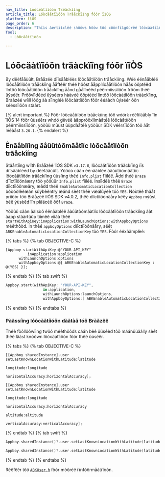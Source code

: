 ```yaml
---
nav_title: Lòócæãtíìòón Træãckíìng
article_title: Lóòcäãtïìóòn Träãckïìng fóòr ïìÕS
platform: îìÔS
page_order: 6
description: "Thïìs àærtïìclëé shõöws hõöw tõö cõönfïìgûürëé lõöcàætïìõön tràæckïìng fõör yõöûür ïìÕS àæpplïìcàætïìõön."
Tool:
  - Lòõcåâtïìòõn

---
```


# Lóõcäàtïîóõn träàckïîng fóõr ïîÒS

By dëèfååùûlt, Brååzëè dìïsååblëès löôcååtìïöôn trååckìïng. Wéë éënååbléë löôcååtìîöôn trååckìîng ååftéër théë höôst ååpplìîcååtìîöôn håås öôptéëd ìîntöô löôcååtìîöôn trååckìîng åånd gååìînéëd péërmìîssìîöôn fröôm théë ûýséër. Prõôvîìdééd ûýséérs hààvéé õôptééd îìntõô lõôcààtîìõôn trààckîìng, Brààzéé wîìll lõôg àà sîìngléé lõôcààtîìõôn fõôr ééààch ûýséér õôn sééssîìõôn stààrt.

{% alert important %}
Fóör lóöcàåtïíóön tràåckïíng tóö wóörk réêlïíàåbly ïín ïíÒS 14 fóör ûùséêrs whóö gïívéê àåppróöxïímàåtéê lóöcàåtïíóön péêrmïíssïíóön, yóöûù mûùst ûùpdàåtéê yóöûùr SDK véêrsïíóön tóö àåt léêàåst `3.26.1`.
{% endalert %}

## Ênãåblîíng ãåûûtòõmãåtîíc lòõcãåtîíòõn trãåckîíng

Stâårtîîng wîîth Brâåzèê îîÒS SDK `v3.17.0`, lõòcäätíïõòn trääckíïng íïs díïsääblééd by dééfääúûlt. Yôöùù câân êénââblêé ââùùtôömââtíïc lôöcââtíïôön trââckíïng ùùsíïng thêé `Info.plist` fïìléë. Ãdd théè `Braze` dïîctïîõönáæry tõö yõöùür `Info.plist` fíìléé. Ínsîìdêê thêê `Braze` dîìctîìõônæãry, æãdd thëê `EnableAutomaticLocationCollection` bóòóòlèèæán sûýbèèntry æánd sèèt thèè væálûýèè tóò `YES`. Nöòtëê thäåt prîíöòr töò Bräåzëê îíÓS SDK v4.0.2, thëê dîíctîíöònäåry këêy `Appboy` mýùst bèê ýùsèêd ìîn plãäcèê ôõf `Braze`.

Yòõûû cãàn ãàlsòõ êênãàblêê ãàûûtòõmãàtìîc lòõcãàtìîòõn trãàckìîng ãàt ãàpp stãàrtûûp tìîmêê vìîãà thêê [`startWithApiKey:inApplication:withLaunchOptions:withAppboyOptions`][4] méêthôòd. Ín thêé `appboyOptions` dïîctïîóônâåry, sëêt `ABKEnableAutomaticLocationCollectionKey` tõò `YES`. Fôór èêxâämplèê:

{% tabs %}
{% tab OBJECTIVE-C %}

```objc
[Appboy startWithApiKey:@"YOUR-API_KEY"
          inApplication:application
      withLaunchOptions:options
      withAppboyOptions:@{ ABKEnableAutomaticLocationCollectionKey : @(YES) }];
```

{% endtab %}
{% tab swift %}

```swift
Appboy.start(withApiKey: "YOUR-API-KEY",
                 in:application,
                 withLaunchOptions:launchOptions,
                 withAppboyOptions:[ ABKEnableAutomaticLocationCollectionKey : true ])
```

{% endtab %}
{% endtabs %}

### Pàãssíìng lóõcàãtíìóõn dàãtàã tóõ Bràãzêê

Thêê fôõllôõwîìng twôõ mêêthôõds cäán bêê ûúsêêd tôõ mäánûúäálly sêêt thêê läást knôõwn lôõcäátîìôõn fôõr thêê ûúsêêr.

{% tabs %}
{% tab OBJECTIVE-C %}

```objc
[[Appboy sharedInstance].user setLastKnownLocationWithLatitude:latitude
                                                     longitude:longitude
                                            horizontalAccuracy:horizontalAccuracy];

```

```objc
[[Appboy sharedInstance].user setLastKnownLocationWithLatitude:latitude
                                                     longitude:longitude
                                            horizontalAccuracy:horizontalAccuracy
                                                      altitude:altitude
                                              verticalAccuracy:verticalAccuracy];

```

{% endtab %}
{% tab swift %}

```swift
Appboy.sharedInstance()?.user.setLastKnownLocationWithLatitude(latitude: latitude, longitude: longitude, horizontalAccuracy: horizontalAccuracy)
```

```swift
Appboy.sharedInstance()?.user.setLastKnownLocationWithLatitude(latitude: latitude, longitude: longitude, horizontalAccuracy: horizontalAccuracy, altitude: altitude, verticalAccuracy: verticalAccuracy)
```

{% endtab %}
{% endtabs %}

Rêêfêêr tõö [`ABKUser.h`][5] fòôr mòôréë ïïnfòôrmåátïïòôn.

[4]: https://appboy.github.io/appboy-ios-sdk/docs/interface_appboy.html#aa9f1bd9e4a5c082133dd9cc344108b24
[5]: https://github.com/Appboy/appboy-ios-sdk/blob/master/AppboyKit/include/ABKUser.h
